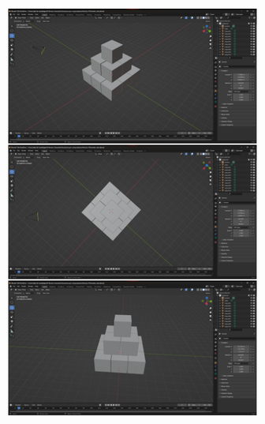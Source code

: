 ![Imagen del cubo 1](https://github.com/Luis-Rayas/SimulacionPorComputadora-LuisReyes/blob/main/Practica%201/img1.png)
![Imagen del cubo 2](https://github.com/Luis-Rayas/SimulacionPorComputadora-LuisReyes/blob/main/Practica%201/img2.png)
![Imagen del cubo 3](https://github.com/Luis-Rayas/SimulacionPorComputadora-LuisReyes/blob/main/Practica%201/img3.png)
